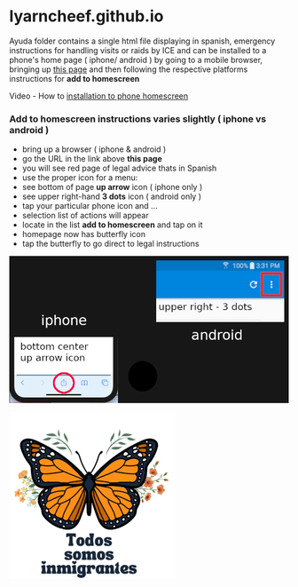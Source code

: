 # lyarncheef.github.io
Ayuda folder contains a single html file displaying in spanish, emergency instructions for handling visits or raids by ICE and can be installed to a phone's home page ( iphone/ android ) by going to a mobile browser, bringing up [this page](https://lyarncheef.github.io/ayuda) and then following the respective platforms instructions for
   **add to homescreen**
     
Video - How to [installation to phone homescreen](https://youtu.be/ldY-Ef-C0F0)
     
### Add to homescreen instructions varies slightly ( iphone vs android ) 
- bring up a browser ( iphone & android )
- go the URL in the link above **this page**
- you will see red page of legal advice thats in Spanish
- use the proper icon for a menu:
- see bottom of page **up arrow** icon ( iphone only ) 
- see upper right-hand **3 dots** icon ( android only )
- tap  your particular phone icon and ... 
- selection list of actions will appear
- locate in the list **add to homescreen** and tap on it
- homepage now has butterfly icon
- tap the butterfly to go direct to legal instructions

![menu icons](./ayuda/phone_menus.png "use the proper icon for your type of phone") 

![launcher icon](./ayuda/rights2.png "displays legal rights instructions")
